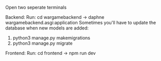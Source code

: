 Open two seperate terminals

Backend:
Run: cd wargamebackend -> daphne wargamebackend.asgi:application
Sometimes you'll have to update the database when new models are added:
1. python3 manage.py makemigrations
2. python3 manage.py migrate

Frontend:
Run: cd frontend -> npm run dev